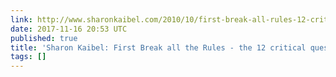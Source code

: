 ```yaml
---
link: http://www.sharonkaibel.com/2010/10/first-break-all-rules-12-critical.html?m=1
date: 2017-11-16 20:53 UTC
published: true
title: 'Sharon Kaibel: First Break all the Rules - the 12 critical questions'
tags: []
---
```



